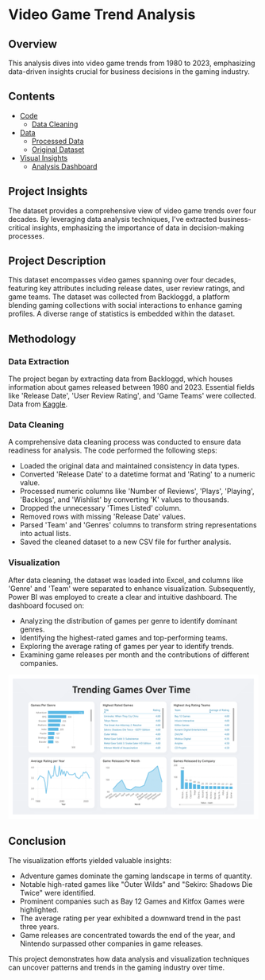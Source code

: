 # Video Game Trend Analysis

## Overview

This analysis dives into video game trends from 1980 to 2023, emphasizing data-driven insights crucial for business decisions in the gaming industry.

## Contents

- [Code](./code)
  - [Data Cleaning](./code/gamesovertime_code.py)
- [Data](./data)
  - [Processed Data](./data/cleaned_gamesovertime.csv)
  - [Original Dataset](./data/gamesovertime_base.csv)
- [Visual Insights](./dashboard)
  - [Analysis Dashboard](./dashboard/gamesovertime.png)

## Project Insights

The dataset provides a comprehensive view of video game trends over four decades. By leveraging data analysis techniques, I've extracted business-critical insights, emphasizing the importance of data in decision-making processes.

## Project Description

This dataset encompasses video games spanning over four decades, featuring key attributes including release dates, user review ratings, and game teams. The dataset was collected from Backloggd, a platform blending gaming collections with social interactions to enhance gaming profiles. A diverse range of statistics is embedded within the dataset.

## Methodology

### Data Extraction

The project began by extracting data from Backloggd, which houses information about games released between 1980 and 2023. Essential fields like 'Release Date', 'User Review Rating', and 'Game Teams' were collected. Data from [Kaggle](https://www.kaggle.com/datasets/arnabchaki/popular-video-games-1980-2023).

### Data Cleaning

A comprehensive data cleaning process was conducted to ensure data readiness for analysis. The code performed the following steps:

- Loaded the original data and maintained consistency in data types.
- Converted 'Release Date' to a datetime format and 'Rating' to a numeric value.
- Processed numeric columns like 'Number of Reviews', 'Plays', 'Playing', 'Backlogs', and 'Wishlist' by converting 'K' values to thousands.
- Dropped the unnecessary 'Times Listed' column.
- Removed rows with missing 'Release Date' values.
- Parsed 'Team' and 'Genres' columns to transform string representations into actual lists.
- Saved the cleaned dataset to a new CSV file for further analysis.

### Visualization

After data cleaning, the dataset was loaded into Excel, and columns like 'Genre' and 'Team' were separated to enhance visualization. Subsequently, Power BI was employed to create a clear and intuitive dashboard. The dashboard focused on:

- Analyzing the distribution of games per genre to identify dominant genres.
- Identifying the highest-rated games and top-performing teams.
- Exploring the average rating of games per year to identify trends.
- Examining game releases per month and the contributions of different companies.

![Dashboard](./dashboard/gamesovertime.png)

## Conclusion

The visualization efforts yielded valuable insights:

- Adventure games dominate the gaming landscape in terms of quantity.
- Notable high-rated games like "Outer Wilds" and "Sekiro: Shadows Die Twice" were identified.
- Prominent companies such as Bay 12 Games and Kitfox Games were highlighted.
- The average rating per year exhibited a downward trend in the past three years.
- Game releases are concentrated towards the end of the year, and Nintendo surpassed other companies in game releases.

This project demonstrates how data analysis and visualization techniques can uncover patterns and trends in the gaming industry over time.

